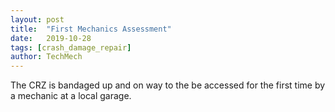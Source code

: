 ```yaml
---
layout: post
title:  "First Mechanics Assessment"
date:   2019-10-28
tags: [crash_damage_repair]
author: TechMech
---
```


The CRZ is bandaged up and on way to the be accessed for the first time by a mechanic at a local garage.


